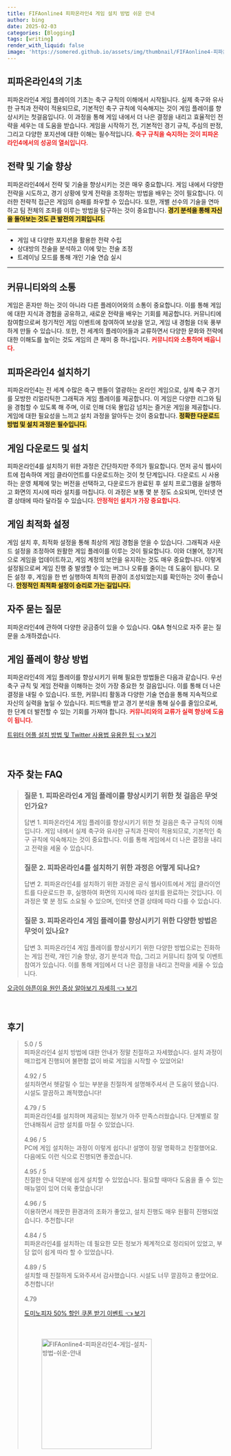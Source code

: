```yaml
---
title: FIFAonline4 피파온라인4 게임 설치 방법 쉬운 안내
author: bing
date: 2025-02-03
categories: [Blogging]
tags: [writing]
render_with_liquid: false
image: 'https://somered.github.io/assets/img/thumbnail/FIFAonline4-피파온라인4-게임-설치-방법-쉬운-안내.webp'
---
```



<h2 id='게임 플레이의 기초'>피파온라인4의 기초</h2>

<p>피파온라인4 게임 플레이의 기초는 축구 규칙의 이해에서 시작됩니다. 실제 축구와 유사한 규칙과 전략이 적용되므로, 기본적인 축구 규칙에 익숙해지는 것이 게임 플레이를 향상시키는 첫걸음입니다. 이 과정을 통해 게임 내에서 더 나은 결정을 내리고 효율적인 전략을 세우는 데 도움을 받습니다. 게임을 시작하기 전, 기본적인 경기 규칙, 주심의 판정, 그리고 다양한 포지션에 대한 이해는 필수적입니다. <b><span style="color: #ee2323;">축구 규칙을 숙지하는 것이 피파온라인4에서의 성공의 열쇠입니다.</span></b></p>

<h2 id='전략 및 기술 향상'>전략 및 기술 향상</h2>

<p>피파온라인4에서 전략 및 기술을 향상시키는 것은 매우 중요합니다. 게임 내에서 다양한 전략을 시도하고, 경기 상황에 맞게 전략을 조정하는 방법을 배우는 것이 필요합니다. 이러한 전략적 접근은 게임의 승패를 좌우할 수 있습니다. 또한, 개별 선수의 기술을 연마하고 팀 전체의 조화를 이루는 방법을 탐구하는 것이 중요합니다. <b><span style="background-color: #ffe066;">경기 분석을 통해 자신을 돌아보는 것도 큰 발전의 기회입니다.</span></b></p>

<hr />

<ul>
    <li>게임 내 다양한 포지션을 활용한 전략 수립</li>
    <li>상대방의 전술을 분석하고 이에 맞는 전술 조정</li>
    <li>트레이닝 모드를 통해 개인 기술 연습 실시</li>
</ul>

<hr />

<h2 id='커뮤니티 참여 및 이벤트'>커뮤니티와의 소통</h2>

<p>게임은 혼자만 하는 것이 아니라 다른 플레이어와의 소통이 중요합니다. 이를 통해 게임에 대한 지식과 경험을 공유하고, 새로운 전략을 배우는 기회를 제공합니다. 커뮤니티에 참여함으로써 정기적인 게임 이벤트에 참여하여 보상을 얻고, 게임 내 경험을 더욱 풍부하게 만들 수 있습니다. 또한, 전 세계의 플레이어들과 교류하면서 다양한 문화와 전략에 대한 이해도를 높이는 것도 게임의 큰 재미 중 하나입니다. <b><span style="color: #ee2323;">커뮤니티와 소통하며 배웁니다.</span></b></p>

<h2 id='피파온라인4 설치의 필요성'>피파온라인4 설치하기</h2>

<p>피파온라인4는 전 세계 수많은 축구 팬들이 열광하는 온라인 게임으로, 실제 축구 경기를 모방한 리얼리틱한 그래픽과 게임 플레이를 제공합니다. 이 게임은 다양한 리그와 팀을 경험할 수 있도록 해 주며, 이로 인해 더욱 몰입감 넘치는 즐거운 게임을 제공합니다. 게임에 대한 필요성을 느끼고 설치 과정을 알아두는 것이 중요합니다. <b><span style="background-color: #ffe066;">정확한 다운로드 방법 및 설치 과정은 필수입니다.</span></b></p>

<h2 id='다운로드 및 설치 과정'>게임 다운로드 및 설치</h2>

<p>피파온라인4를 설치하기 위한 과정은 간단하지만 주의가 필요합니다. 먼저 공식 웹사이트에 접속하여 게임 클라이언트를 다운로드하는 것이 첫 단계입니다. 다운로드 시 사용하는 운영 체제에 맞는 버전을 선택하고, 다운로드가 완료된 후 설치 프로그램을 실행하고 화면의 지시에 따라 설치를 마칩니다. 이 과정은 보통 몇 분 정도 소요되며, 인터넷 연결 상태에 따라 달라질 수 있습니다. <b><span style="color: #ee2323;">안정적인 설치가 가장 중요합니다.</span></b></p>

<h2 id='게임 설정 및 최적화'>게임 최적화 설정</h2>

<p>게임 설치 후, 최적화 설정을 통해 최상의 게임 경험을 얻을 수 있습니다. 그래픽과 사운드 설정을 조정하여 원활한 게임 플레이를 이루는 것이 필요합니다. 이와 더불어, 정기적으로 게임을 업데이트하고, 게임 계정의 보안을 유지하는 것도 매우 중요합니다. 이렇게 설정됨으로써 게임 진행 중 발생할 수 있는 버그나 오류를 줄이는 데 도움이 됩니다. 모든 설정 후, 게임을 한 번 실행하여 최적의 환경이 조성되었는지를 확인하는 것이 좋습니다. <b><span style="background-color: #ffe066;">안정적인 최적화 설정이 승리로 가는 길입니다.</span></b></p>

<h2 id='자주 묻는 질문'>자주 묻는 질문</h2>

<p>피파온라인4에 관하여 다양한 궁금증이 있을 수 있습니다. Q&A 형식으로 자주 묻는 질문을 소개하겠습니다.</p>

<h2 id='피파온라인4 플레이 향상 방법'>게임 플레이 향상 방법</h2>

<p>피파온라인4의 게임 플레이를 향상시키기 위해 필요한 방법들은 다음과 같습니다. 우선 축구 규칙 및 게임 전략을 이해하는 것이 가장 중요한 첫 걸음입니다. 이를 통해 더 나은 결정을 내릴 수 있습니다. 또한, 커뮤니티 활동과 다양한 기술 연습을 통해 지속적으로 자신의 실력을 높일 수 있습니다. 피드백을 받고 경기 분석을 통해 실수를 줄임으로써, 한 단계 더 발전할 수 있는 기회를 가져야 합니다. <b><span style="color: #ee2323;">커뮤니티와의 교류가 실력 향상에 도움이 됩니다.</span></b></p>


<p><a class="click-button" title="트위터 어플 설치 방법 및 Twitter 사용법 유용한 팁" href="https://somered.github.io/posts/%ED%8A%B8%EC%9C%84%ED%84%B0-%EC%96%B4%ED%94%8C-%EC%84%A4%EC%B9%98-%EB%B0%A9%EB%B2%95-%EB%B0%8F-Twitter-%EC%82%AC%EC%9A%A9%EB%B2%95-%EC%9C%A0%EC%9A%A9%ED%95%9C-%ED%8C%81/" rel="dofollow">트위터 어플 설치 방법 및 Twitter 사용법 유용한 팁 👈 보기</a></p><br>
<h2 id='자주_찾는_FAQ'>자주 찾는 FAQ</h2>
<div itemscope="" itemtype="https://schema.org/FAQPage"> 
<blockquote> 
<div itemscope="" itemprop="mainEntity" itemtype="https://schema.org/Question"> 
<h3 itemprop="name">질문 1. 피파온라인4 게임 플레이를 향상시키기 위한 첫 걸음은 무엇인가요?</h3> 
<div itemscope="" itemprop="acceptedAnswer" itemtype="https://schema.org/Answer"> 
<span itemprop="text"> 
<p>답변 1. 피파온라인4 게임 플레이를 향상시키기 위한 첫 걸음은 축구 규칙의 이해입니다. 게임 내에서 실제 축구와 유사한 규칙과 전략이 적용되므로, 기본적인 축구 규칙에 익숙해지는 것이 중요합니다. 이를 통해 게임에서 더 나은 결정을 내리고 전략을 세울 수 있습니다.</p> 
</span> 
</div> 
</div> 
<div itemscope="" itemprop="mainEntity" itemtype="https://schema.org/Question"> 
<h3 itemprop="name">질문 2. 피파온라인4를 설치하기 위한 과정은 어떻게 되나요?</h3> 
<div itemscope="" itemprop="acceptedAnswer" itemtype="https://schema.org/Answer"> 
<span itemprop="text"> 
<p>답변 2. 피파온라인4를 설치하기 위한 과정은 공식 웹사이트에서 게임 클라이언트를 다운로드한 후, 실행하여 화면의 지시에 따라 설치를 완료하는 것입니다. 이 과정은 몇 분 정도 소요될 수 있으며, 인터넷 연결 상태에 따라 다를 수 있습니다.</p> 
</span> 
</div> 
</div> 
<div itemscope="" itemprop="mainEntity" itemtype="https://schema.org/Question"> 
<h3 itemprop="name">질문 3. 피파온라인4 게임 플레이를 향상시키기 위한 다양한 방법은 무엇이 있나요?</h3> 
<div itemscope="" itemprop="acceptedAnswer" itemtype="https://schema.org/Answer"> 
<span itemprop="text"> 
<p>답변 3. 피파온라인4 게임 플레이를 향상시키기 위한 다양한 방법으로는 진화하는 게임 전략, 개인 기술 향상, 경기 분석과 학습, 그리고 커뮤니티 참여 및 이벤트 참여가 있습니다. 이를 통해 게임에서 더 나은 결정을 내리고 전략을 세울 수 있습니다.</p> 
</span> 
</div> 
</div> 
</blockquote> 
</div>
<p><a class="click-button" title="오금이 아픈이유 원인 증상 알아보기 자세히" href="https://somered.github.io/posts/%EC%98%A4%EA%B8%88%EC%9D%B4-%EC%95%84%ED%94%88%EC%9D%B4%EC%9C%A0-%EC%9B%90%EC%9D%B8-%EC%A6%9D%EC%83%81-%EC%95%8C%EC%95%84%EB%B3%B4%EA%B8%B0-%EC%9E%90%EC%84%B8%ED%9E%88/" rel="dofollow">오금이 아픈이유 원인 증상 알아보기 자세히 👈 보기</a></p><br>
<h2 id='후기'>후기</h2>
<div itemscope itemtype="https://schema.org/Product">
  <blockquote>
  <div itemprop="review" itemscope itemtype="https://schema.org/Review">
      <div itemprop="reviewRating" itemscope itemtype="https://schema.org/Rating"> <span itemprop="ratingValue">5.0</span> / <span itemprop="bestRating">5</span> </div>
      <span itemprop="reviewBody">피파온라인4 설치 방법에 대한 안내가 정말 친절하고 자세했습니다. 설치 과정이 매끄럽게 진행되어 불편함 없이 바로 게임을 시작할 수 있었어요!</span>
  </div>
  <br>
  <div itemprop="review" itemscope itemtype="https://schema.org/Review">
      <div itemprop="reviewRating" itemscope itemtype="https://schema.org/Rating"> <span itemprop="ratingValue">4.92</span> / <span itemprop="bestRating">5</span> </div>
      <span itemprop="reviewBody">설치하면서 헷갈릴 수 있는 부분을 친절하게 설명해주셔서 큰 도움이 됐습니다. 시설도 깔끔하고 쾌적했습니다!</span>
  </div>
  <br>
  <div itemprop="review" itemscope itemtype="https://schema.org/Review">
      <div itemprop="reviewRating" itemscope itemtype="https://schema.org/Rating"> <span itemprop="ratingValue">4.79</span> / <span itemprop="bestRating">5</span> </div>
      <span itemprop="reviewBody">피파온라인4를 설치하며 제공되는 정보가 아주 만족스러웠습니다. 단계별로 잘 안내해줘서 금방 설치를 마칠 수 있었습니다.</span>
  </div>
  <br>
  <div itemprop="review" itemscope itemtype="https://schema.org/Review">
      <div itemprop="reviewRating" itemscope itemtype="https://schema.org/Rating"> <span itemprop="ratingValue">4.96</span> / <span itemprop="bestRating">5</span> </div>
      <span itemprop="reviewBody">PC에 게임 설치하는 과정이 이렇게 쉽다니! 설명이 정말 명확하고 친절했어요. 다음에도 이런 식으로 진행되면 좋겠습니다.</span>
  </div>
  <br>
  <div itemprop="review" itemscope itemtype="https://schema.org/Review">
      <div itemprop="reviewRating" itemscope itemtype="https://schema.org/Rating"> <span itemprop="ratingValue">4.95</span> / <span itemprop="bestRating">5</span> </div>
      <span itemprop="reviewBody">친절한 안내 덕분에 쉽게 설치할 수 있었습니다. 필요할 때마다 도움을 줄 수 있는 매뉴얼이 있어 더욱 좋았습니다!</span>
  </div>
  <br>
  <div itemprop="review" itemscope itemtype="https://schema.org/Review">
      <div itemprop="reviewRating" itemscope itemtype="https://schema.org/Rating"> <span itemprop="ratingValue">4.96</span> / <span itemprop="bestRating">5</span> </div>
      <span itemprop="reviewBody">이용하면서 깨끗한 환경과의 조화가 좋았고, 설치 진행도 매우 원활히 진행되었습니다. 추천합니다!</span>
  </div>
  <br>
  <div itemprop="review" itemscope itemtype="https://schema.org/Review">
      <div itemprop="reviewRating" itemscope itemtype="https://schema.org/Rating"> <span itemprop="ratingValue">4.84</span> / <span itemprop="bestRating">5</span> </div>
      <span itemprop="reviewBody">피파온라인4를 설치하는 데 필요한 모든 정보가 체계적으로 정리되어 있었고, 부담 없이 쉽게 따라 할 수 있었습니다.</span>
  </div>
  <br>
  <div itemprop="review" itemscope itemtype="https://schema.org/Review">
      <div itemprop="reviewRating" itemscope itemtype="https://schema.org/Rating"> <span itemprop="ratingValue">4.89</span> / <span itemprop="bestRating">5</span> </div>
      <span itemprop="reviewBody">설치할 때 친절하게 도와주셔서 감사했습니다. 시설도 너무 깔끔하고 좋았어요. 추천합니다!</span>
  </div>
  <br>
  <div itemprop="review" itemscope itemtype="https://schema.org/Review">
      <div itemprop="reviewRating" itemscope itemtype="https://schema.org/Rating"> <span itemprop="ratingValue">4.79
<p><a class="click-button" title="도미노피자 50% 할인 쿠폰 받기 이벤트" href="https://somered.github.io/posts/%EB%8F%84%EB%AF%B8%EB%85%B8%ED%94%BC%EC%9E%90-50-%ED%95%A0%EC%9D%B8-%EC%BF%A0%ED%8F%B0-%EB%B0%9B%EA%B8%B0-%EC%9D%B4%EB%B2%A4%ED%8A%B8/" rel="dofollow">도미노피자 50% 할인 쿠폰 받기 이벤트 👈 보기</a></p><br>
<figure class="image"><img src="https://somered.github.io/assets/img/thumbnail/FIFAonline4-피파온라인4-게임-설치-방법-쉬운-안내.webp" alt="FIFAonline4-피파온라인4-게임-설치-방법-쉬운-안내" width="256" height="256"></figure>